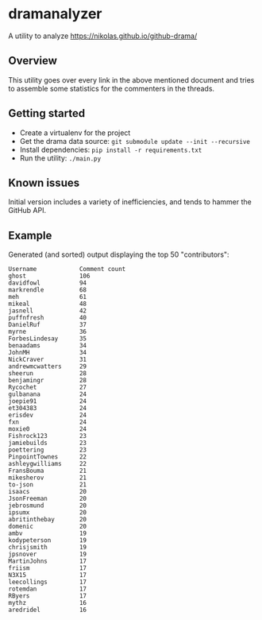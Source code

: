 # dramanalyzer
A utility to analyze https://nikolas.github.io/github-drama/

## Overview
This utility goes over every link in the above mentioned document and tries to
assemble some statistics for the commenters in the threads.

## Getting started

* Create a virtualenv for the project
* Get the drama data source: `git submodule update --init --recursive`
* Install dependencies: `pip install -r requirements.txt`
* Run the utility: `./main.py`

## Known issues
Initial version includes a variety of inefficiencies, and tends to hammer the
GitHub API.

## Example
Generated (and sorted) output displaying the top 50 "contributors":
```
Username            Comment count
ghost               106
davidfowl           94
markrendle          68
meh                 61
mikeal              48
jasnell             42
puffnfresh          40
DanielRuf           37
myrne               36
ForbesLindesay      35
benaadams           34
JohnMH              34
NickCraver          31
andrewmcwatters     29
sheerun             28
benjamingr          28
Rycochet            27
gulbanana           24
joepie91            24
et304383            24
erisdev             24
fxn                 24
moxie0              24
Fishrock123         23
jamiebuilds         23
poettering          23
PinpointTownes      22
ashleygwilliams     22
FransBouma          21
mikesherov          21
to-json             21
isaacs              20
JsonFreeman         20
jebrosmund          20
ipsumx              20
abritinthebay       20
domenic             20
ambv                19
kodypeterson        19
chrisjsmith         19
jpsnover            19
MartinJohns         17
friism              17
N3X15               17
leecollings         17
rotemdan            17
RByers              17
mythz               16
aredridel           16
```
